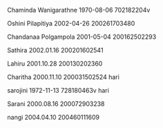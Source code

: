 Chaminda Wanigarathne
1970-08-06
702182204v

Oshini Pilapitiya
2002-04-26
200261703480

Chandanaa Polgampola
2001-05-04
200162502293

Sathira
2002.01.16
200201602541

Lahiru
2001.10.28
200130202360

Charitha
2000.11.10
200031502524 hari

sarojini
1972-11-13
728180463v hari

Sarani
2000.08.16
200072903238

nangi
2004.04.10
200460111609
